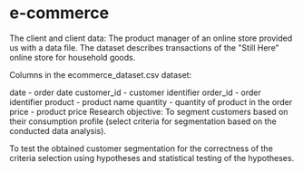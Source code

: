 # e-commerce

The client and client data:
The product manager of an online store provided us with a data file. The dataset describes transactions of the "Still Here" online store for household goods.

Columns in the ecommerce_dataset.csv dataset:

date - order date
customer_id - customer identifier
order_id - order identifier
product - product name
quantity - quantity of product in the order
price - product price
Research objective:
To segment customers based on their consumption profile (select criteria for segmentation based on the conducted data analysis).

To test the obtained customer segmentation for the correctness of the criteria selection using hypotheses and statistical testing of the hypotheses.
